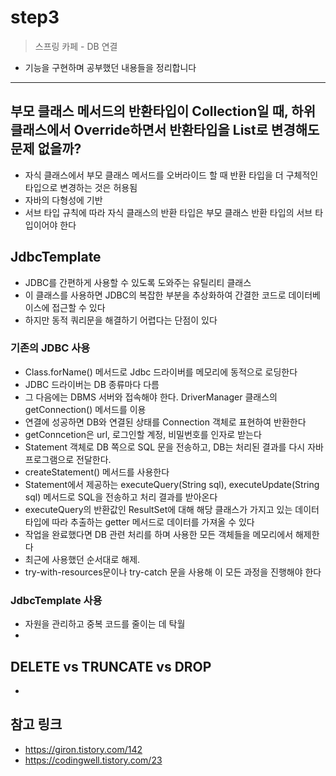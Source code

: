 # step3
> 스프링 카페 - DB 연결
- 기능을 구현하며 공부했던 내용들을 정리합니다
---

## 부모 클래스 메서드의 반환타입이 Collection일 때, 하위 클래스에서 Override하면서 반환타입을 List로 변경해도 문제 없을까?
- 자식 클래스에서 부모 클래스 메서드를 오버라이드 할 때 반환 타입을 더 구체적인 타입으로 변경하는 것은 허용됨
- 자바의 다형성에 기반
- 서브 타입 규칙에 따라 자식 클래스의 반환 타입은 부모 클래스 반환 타입의 서브 타입이어야 한다

## JdbcTemplate
- JDBC를 간편하게 사용할 수 있도록 도와주는 유틸리티 클래스
- 이 클래스를 사용하면 JDBC의 복잡한 부분을 추상화하여 간결한 코드로 데이터베이스에 접근할 수 있다
- 하지만 동적 쿼리문을 해결하기 어렵다는 단점이 있다

### 기존의 JDBC 사용
- Class.forName() 메서드로 Jdbc 드라이버를 메모리에 동적으로 로딩한다
- JDBC 드라이버는 DB 종류마다 다름
- 그 다음에는 DBMS 서버와 접속해야 한다. DriverManager 클래스의 getConnection() 메서드를 이용
- 연결에 성공하면 DB와 연결된 상태를 Connection 객체로 표현하여 반환한다
- getConncetion은 url, 로그인할 계정, 비밀번호를 인자로 받는다
- Statement 객체로 DB 쪽으로 SQL 문을 전송하고, DB는 처리된 결과를 다시 자바 프로그램으로 전달한다.
- createStatement() 메서드를 사용한다
- Statement에서 제공하는 executeQuery(String sql), executeUpdate(String sql) 메서드로 SQL을 전송하고 처리 결과를 받아온다
- executeQuery의 반환값인 ResultSet에 대해 해당 클래스가 가지고 있는 데이터 타입에 따라 추출하는 getter 메서드로 데이터를 가져올 수 있다
- 작업을 완료했다면 DB 관련 처리를 하며 사용한 모든 객체들을 메모리에서 해제한다
- 최근에 사용했던 순서대로 해제.
- try-with-resources문이나 try-catch 문을 사용해 이 모든 과정을 진행해야 한다

### JdbcTemplate 사용
- 자원을 관리하고 중복 코드를 줄이는 데 탁월
- 

## DELETE vs TRUNCATE vs DROP
- 

## 참고 링크
- https://giron.tistory.com/142
- https://codingwell.tistory.com/23